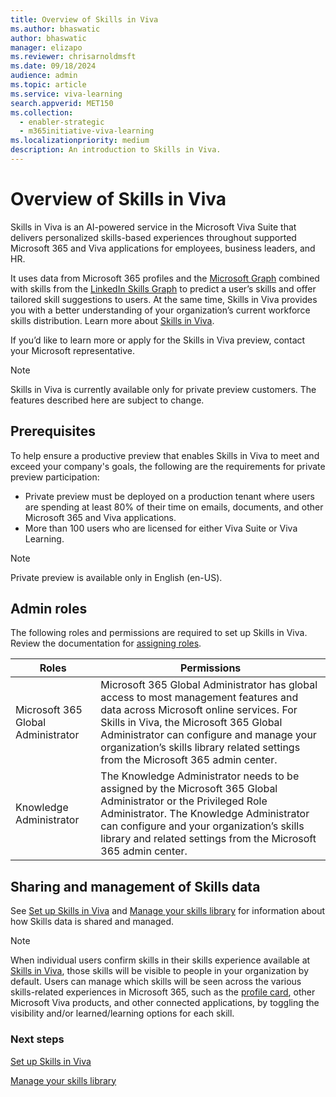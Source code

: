 ```yaml
---
title: Overview of Skills in Viva 
ms.author: bhaswatic
author: bhaswatic
manager: elizapo
ms.reviewer: chrisarnoldmsft
ms.date: 09/18/2024
audience: admin
ms.topic: article
ms.service: viva-learning
search.appverid: MET150
ms.collection:
  - enabler-strategic
  - m365initiative-viva-learning
ms.localizationpriority: medium
description: An introduction to Skills in Viva. 
---
```


# Overview of Skills in Viva 

 Skills in Viva is an AI-powered service in the Microsoft Viva Suite that delivers personalized skills-based experiences throughout supported Microsoft 365 and Viva applications for employees, business leaders, and HR. 

It uses data from Microsoft 365 profiles and the [Microsoft Graph](/graph/overview) combined with skills from the [LinkedIn Skills Graph](https://engineering.linkedin.com/blog/2022/building-linkedin-s-skills-graph-to-power-a-skills-first-world) to predict a user’s skills and offer tailored skill suggestions to users. At the same time, Skills in Viva provides you with a better understanding of your organization’s current workforce skills distribution. Learn more about [Skills in Viva](https://techcommunity.microsoft.com/t5/microsoft-viva-blog/introducing-ai-powered-skills-in-microsoft-viva-a-new-way-to/ba-p/3947844). 


If you’d like to learn more or apply for the Skills in Viva preview, contact your Microsoft representative. 

> [!NOTE]
> Skills in Viva is currently available only for private preview customers. The features described here are subject to change.

## Prerequisites 

To help ensure a productive preview that enables Skills in Viva to meet and exceed your company's goals, the following are the requirements for private preview participation: 

- Private preview must be deployed on a production tenant where users are spending at least 80% of their time on emails, documents, and other Microsoft 365 and Viva applications. 
- More than 100 users who are licensed for either Viva Suite or Viva Learning.  

> [!NOTE]
> Private preview is available only in English (en-US). 


## Admin roles 

The following roles and permissions are required to set up Skills in Viva. Review the documentation for [assigning roles](/entra/identity/role-based-access-control/manage-roles-portal). 


| Roles |  Permissions | 
| - | - | 
| Microsoft 365 Global Administrator | Microsoft 365 Global Administrator has global access to most management features and data across Microsoft online services. For Skills in Viva, the Microsoft 365 Global Administrator can configure and manage your organization’s skills library related settings from the Microsoft 365 admin center.| 
| Knowledge Administrator | The Knowledge Administrator needs to be assigned by the Microsoft 365 Global Administrator or the Privileged Role Administrator. The Knowledge Administrator can configure and your organization’s skills library and related settings from the Microsoft 365 admin center. | 

## Sharing and management of Skills data

See [Set up Skills in Viva](skills-get-started.md) and [Manage your skills library](manage-skills-library.md) for information about how Skills data is shared and managed.

> [!NOTE]
> When individual users confirm skills in their skills experience available at [Skills in Viva](https://skills.cloud.microsoft), those skills will be visible to people in your organization by default. Users can manage which skills will be seen across the various skills-related experiences in Microsoft 365, such as the [profile card](https://support.microsoft.com/office/profile-cards-in-microsoft-365-e80f931f-5fc4-4a59-ba6e-c1e35a85b501), other Microsoft Viva products, and other connected applications, by toggling the visibility and/or learned/learning options for each skill.

### Next steps

[Set up Skills in Viva](skills-get-started.md)

[Manage your skills library](manage-skills-library.md)
